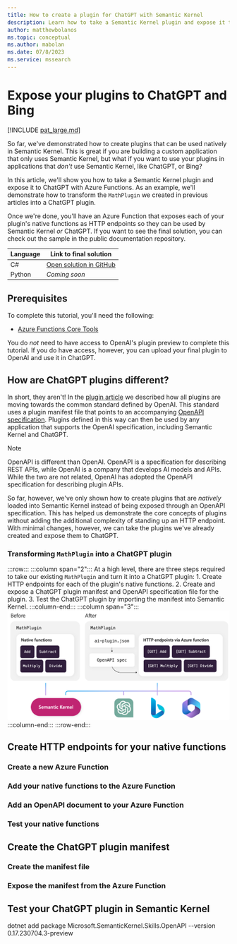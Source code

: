 ```yaml
---
title: How to create a plugin for ChatGPT with Semantic Kernel
description: Learn how to take a Semantic Kernel plugin and expose it to ChatGPT with Azure Functions.
author: matthewbolanos
ms.topic: conceptual
ms.author: mabolan
ms.date: 07/8/2023
ms.service: mssearch
---
```



# Expose your plugins to ChatGPT and Bing

[!INCLUDE [pat_large.md](../includes/pat_large.md)]

So far, we've demonstrated how to create plugins that can be used natively in Semantic Kernel. This is great if you are building a custom application that only uses Semantic Kernel, but what if you want to use your plugins in applications that _don't_ use Semantic Kernel, like ChatGPT, or Bing?

In this article, we'll show you how to take a Semantic Kernel plugin and expose it to ChatGPT with Azure Functions. As an example, we'll demonstrate how to transform the `MathPlugin` we created in previous articles into a ChatGPT plugin.

Once we're done, you'll have an Azure Function that exposes each of your plugin's native functions as HTTP endpoints so they can be used by Semantic Kernel _or_ ChatGPT. If you want to see the final solution, you can check out the sample in the public documentation repository.


| Language  | Link to final solution |
| --- | --- |
| C# | [Open solution in GitHub](https://github.com/MicrosoftDocs/semantic-kernel-docs/tree/main/samples/dotnet/05-Create-ChatGPT-Plugin) |
| Python | _Coming soon_ |

## Prerequisites
To complete this tutorial, you'll need the following:
- [Azure Functions Core Tools](https://github.com/Azure/azure-functions-core-tools)

You do _not_ need to have access to OpenAI's plugin preview to complete this tutorial. If you do have access, however, you can upload your final plugin to OpenAI and use it in ChatGPT.


## How are ChatGPT plugins different?
In short, they aren't! In the [plugin article](./plugins#what-is-a-plugin) we described how all plugins are moving towards the common standard defined by OpenAI. This standard uses a plugin manifest file that points to an accompanying [OpenAPI specification](https://swagger.io/specification/). Plugins defined in this way can then be used by any application that supports the OpenAI specification, including Semantic Kernel and ChatGPT.

> [!Note]
> OpenAPI is different than OpenAI. OpenAPI is a specification for describing REST APIs, while OpenAI is a company that develops AI models and APIs. While the two are not related, OpenAI has adopted the OpenAPI specification for describing plugin APIs.

So far, however, we've only shown how to create plugins that are _natively_ loaded into Semantic Kernel instead of being exposed through an OpenAPI specification. This has helped us demonstrate the core concepts of plugins without adding the additional complexity of standing up an HTTP endpoint. With minimal changes, however, we can take the plugins we've already created and expose them to ChatGPT.

### Transforming `MathPlugin` into a ChatGPT plugin

:::row:::
   :::column span="2":::
        At a high level, there are three steps required to take our existing `MathPlugin` and turn it into a ChatGPT plugin:
        1. Create HTTP endpoints for each of the plugin's native functions.
        2. Create and expose a ChatGPT plugin manifest and OpenAPI specification file for the plugin.
        3. Test the ChatGPT plugin by importing the manifest into Semantic Kernel.
   :::column-end:::
   :::column span="3":::
      ![The Math plugin, before and after ](../media/plugin-before-and-after.png)
   :::column-end:::
:::row-end:::

## Create HTTP endpoints for your native functions


### Create a new Azure Function

### Add your native functions to the Azure Function

### Add an OpenAPI document to your Azure Function

### Test your native functions

## Create the ChatGPT plugin manifest

### Create the manifest file

### Expose the manifest from the Azure Function

## Test your ChatGPT plugin in Semantic Kernel

dotnet add package Microsoft.SemanticKernel.Skills.OpenAPI --version 0.17.230704.3-preview

